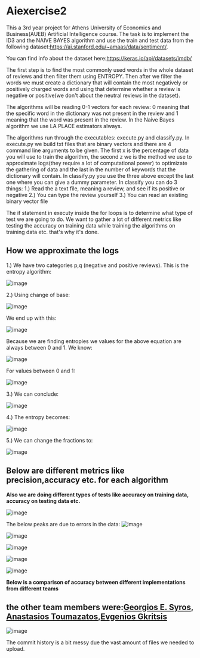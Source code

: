 # Aiexercise2
This a 3rd year project for Athens University of Economics and Business(AUEB) Artificial Intelligence course. The task is to implement the ID3 and the NAIVE BAYES 
algorithm and use the train and test data from the following dataset:https://ai.stanford.edu/~amaas/data/sentiment/. 




You can find info about the dataset here:https://keras.io/api/datasets/imdb/





The first step is to find the most commonly used words in the whole dataset of reviews and then filter them using ENTROPY. Then after we filter the words we must create 
a dictionary that will contain the most negatively or positively charged words and using that determine whether a review is negative or positive(we don't about the neutral reviews in the dataset).




The algorithms will be reading 0-1 vectors for each review: 0 meaning that the specific word in the dictionary was not present in the review and 1 meaning that the word was present in the review. 
In the Naive Bayes algorithm we use LA PLACE estimators always. 



The algorithms run through the executables: execute.py and classify.py. In execute.py we build txt files that are binary vectors and there are 4 command line arguments to be given. The first x is the percentage of data you will use to train the algorithm, the second z we is the method we use to approximate logs(they require a lot of computational power) to optimizate the gathering of data and the last in the number of keywords that the dictionary will contain. In classify.py you use the three above except the last one where you can give a dummy parameter. In classify you can do 3 things: 
1.) Read the a text file, meaning a review, and see if its positive or negative 
2.) You can type the review yourself 
3.) You can read an existing binary vector file 

The if statement in executy inside the for loops is to determine what type of test we are going to do. We want to gather a lot of different metrics like testing the accuracy on training data while training the algorithms on training data etc. that's why it's done. 


## How we approximate the logs





1.) We have two categories p,q (negative and positive reviews). This is the entropy algorithm: 



![image](https://user-images.githubusercontent.com/83087431/164055975-918caf8f-20f5-4398-8eca-3798c0ce0a2d.png)

2.) Using change of base: 



![image](https://user-images.githubusercontent.com/83087431/164056052-1ddd92d1-600f-4839-a094-6440422aaf06.png)

We end up with this: 



![image](https://user-images.githubusercontent.com/83087431/164056102-d7732b98-15a5-42ee-ab41-cfc760a60592.png)



Because we are finding entropies we values for the above equation are always between 0 and 1. We know: 



![image](https://user-images.githubusercontent.com/83087431/164056383-15ae1f90-24d3-4104-8be4-89a808421f36.png)

For values between 0 and 1:



![image](https://user-images.githubusercontent.com/83087431/164056404-5ab36bd9-0037-4683-b1b7-683a089e505b.png)



3.) We can conclude:




![image](https://user-images.githubusercontent.com/83087431/164056577-22300a47-c22b-47e0-a73c-b9da04e4aec3.png)

4.) The entropy becomes: 




![image](https://user-images.githubusercontent.com/83087431/164056631-59d1cad1-d9b8-496d-99b4-1e79f2a93364.png)

5.) We can change the fractions to: 





![image](https://user-images.githubusercontent.com/83087431/164056831-215efbcc-2d0a-43f2-9bf4-b1683642903d.png)




## Below are different metrics like precision,accuracy etc. for each algorithm

**Also we are doing different types of tests like accuracy on training data, accuracy on testing data etc.**

![image](https://user-images.githubusercontent.com/83087431/164058036-7d6c4a40-95e3-4427-b839-0e6e127545ad.png)

The below peaks are due to errors in the data: 
![image](https://user-images.githubusercontent.com/83087431/164058126-d48b559a-27e5-45b3-bb87-71f9d67427d1.png)


![image](https://user-images.githubusercontent.com/83087431/164058259-5c3e30fe-eb3f-4cfd-b82b-ae89c454be10.png)



![image](https://user-images.githubusercontent.com/83087431/164058303-be1879e4-0fac-4ca0-8a3c-3749a840a12a.png)


![image](https://user-images.githubusercontent.com/83087431/164058407-d8cc66a4-bee2-441f-babe-7eb5fa3c36d7.png)


![image](https://user-images.githubusercontent.com/83087431/164058432-b208325f-4d41-4ab3-b782-6431d1bc4de2.png)


**Below is a comparison of accuracy between different implementations from different teams**




## the other team members were:[Georgios E. Syros](https://github.com/gsiros "Georgios E. Syros"), [Anastasios Toumazatos](https://github.com/toumazatos "Anastasios Toumazatos"),[Evgenios Gkritsis](https://github.com/eGkritsis "Evgenios Gkritsis")





![image](https://user-images.githubusercontent.com/83087431/164058530-b4c90f37-dc9c-45f4-a559-e44af74dbaec.png)



The commit history is a bit messy due the vast amount of files we needed to upload.
